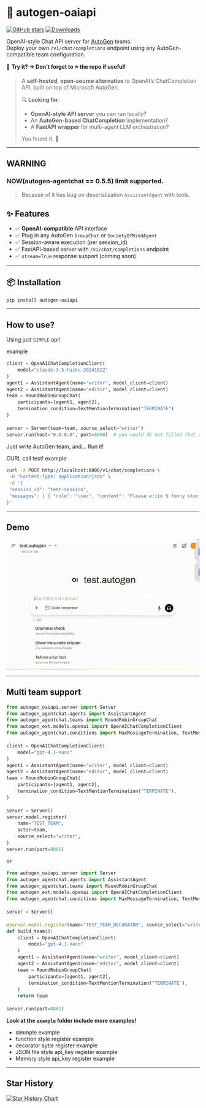 # 🧠 autogen-oaiapi
[![GitHub stars](https://img.shields.io/github/stars/SongChiYoung/autogen-oaiapi?style=social)](https://github.com/SongChiYoung/autogen-oaiapi/stargazers)
[![Downloads](https://static.pepy.tech/personalized-badge/autogen-oaiapi?period=week&units=international_system&left_color=gray&right_color=orange&left_text=Downloads/week)](https://pepy.tech/project/autogen-oaiapi)

OpenAI-style Chat API server for [AutoGen](https://github.com/microsoft/autogen) teams.  
Deploy your own `/v1/chat/completions` endpoint using any AutoGen-compatible team configuration.

🚀 **Try it? → Don’t forget to ⭐ the repo if useful!**


> A **self-hosted**, **open-source alternative** to OpenAI’s ChatCompletion API, built on top of Microsoft AutoGen.
> 
> 🔍 **Looking for**:
> - **OpenAI-style API server** you can run locally?
> - An **AutoGen-based ChatCompletion** implementation?
> - A **FastAPI wrapper** for multi-agent LLM orchestration?
> 
> You found it. 🚀


---
## WARNING
### NOW(autogen-agentchat == 0.5.5) limit supported. 
> Because of it has bug on deserialization `AssistantAgent` with tools.


## ✨ Features

- ✅ **OpenAI-compatible** API interface
- ✅ Plug in any AutoGen `GroupChat` or `SocietyOfMindAgent`
- ✅ Session-aware execution (per session_id)
- ✅ FastAPI-based server with `/v1/chat/completions` endpoint
- ✅ `stream=True` response support (coming soon)

---

## 📦 Installation
```shell
pip install autogen-oaiapi
```

---

## How to use?
Using just `SIMPLE` api!

example
```python
client = OpenAIChatCompletionClient(
    model="claude-3-5-haiku-20241022"
)
agent1 = AssistantAgent(name="writer", model_client=client)
agent2 = AssistantAgent(name="editor", model_client=client)
team = RoundRobinGroupChat(
    participants=[agent1, agent2],
    termination_condition=TextMentionTermination("TERMINATE")
)

server = Server(team=team, source_select="writer")
server.run(host="0.0.0.0", port=8000)  # you could do not filled that args. default is that host="0.0.0.0", port=8000
```

Just write AutoGen team, and... Run it!

CURL call test!
example
```bash
curl -X POST http://localhost:8000/v1/chat/completions \
 -H "Content-Type: application/json" \
 -d '{
 "session_id": "test-session",
 "messages": [ { "role": "user", "content": "Please write 5 funny stories." } ]
}'
```

---

## Demo
![Demo](https://github.com/SongChiYoung/autogen-oaiapi/blob/main/demo.gif?raw=true)


---

## Multi team support
```python
from autogen_oaiapi.server import Server
from autogen_agentchat.agents import AssistantAgent
from autogen_agentchat.teams import RoundRobinGroupChat
from autogen_ext.models.openai import OpenAIChatCompletionClient
from autogen_agentchat.conditions import MaxMessageTermination, TextMentionTermination

client = OpenAIChatCompletionClient(
    model="gpt-4.1-nano"
)
agent1 = AssistantAgent(name="writer", model_client=client)
agent2 = AssistantAgent(name="editor", model_client=client)
team = RoundRobinGroupChat(
    participants=[agent1, agent2],
    termination_condition=TextMentionTermination("TERMINATE"),
)

server = Server()
server.model.register(
    name="TEST_TEAM",
    actor=team,
    source_select="writer",
)
server.run(port=8001)
```

or 

```python
from autogen_oaiapi.server import Server
from autogen_agentchat.agents import AssistantAgent
from autogen_agentchat.teams import RoundRobinGroupChat
from autogen_ext.models.openai import OpenAIChatCompletionClient
from autogen_agentchat.conditions import MaxMessageTermination, TextMentionTermination

server = Server()

@server.model.register(name="TEST_TEAM_DECORATOR", source_select="writer")
def build_team():
    client = OpenAIChatCompletionClient(
        model="gpt-4.1-nano"
    )
    agent1 = AssistantAgent(name="writer", model_client=client)
    agent2 = AssistantAgent(name="editor", model_client=client)
    team = RoundRobinGroupChat(
        participants=[agent1, agent2],
        termination_condition=TextMentionTermination("TERMINATE"),
    )
    return team

server.run(port=8001)
```

**Look at the `example` folder include more examples!**
- simmple example
- function style register example
- decorator sytle register example
- JSON file style api_key register example
- Memory style api_key register example

---

## Star History

[![Star History Chart](https://api.star-history.com/svg?repos=SongChiYoung/autogen-oaiapi&type=Date)](https://www.star-history.com/#SongChiYoung/autogen-oaiapi&Date)
